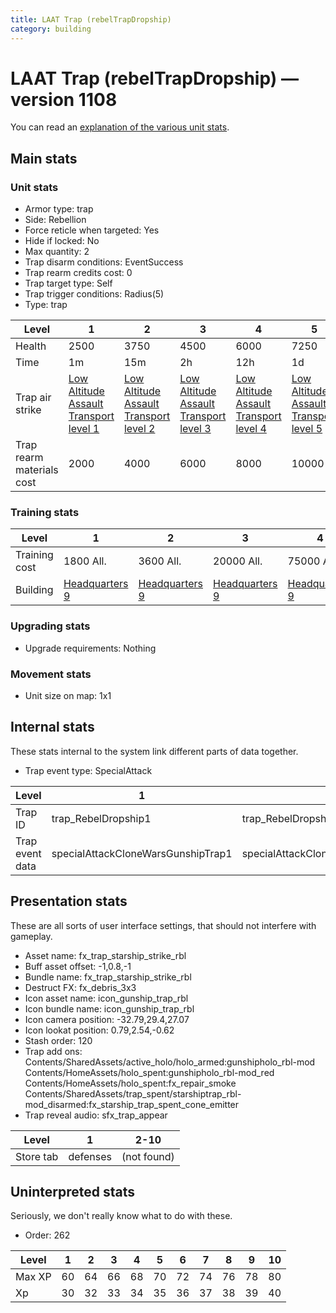 ```yaml
---
title: LAAT Trap (rebelTrapDropship)
category: building
---
```


# LAAT Trap (rebelTrapDropship) — version 1108

You can read an [explanation  of the various unit stats](unitexplained.md).

## Main stats

### Unit stats

  * Armor type: trap
  * Side: Rebellion
  * Force reticle when targeted: Yes
  * Hide if locked: No
  * Max quantity: 2
  * Trap disarm conditions: EventSuccess
  * Trap rearm credits cost: 0
  * Trap target type: Self
  * Trap trigger conditions: Radius(5)
  * Type: trap

|Level                    |1                                                                  |2                                                                  |3                                                                  |4                                                                  |5                                                                  |6                                                                  |7                                                                  |8                                                                  |9                                                                  |10                                                                  |
|-------------------------|-------------------------------------------------------------------|-------------------------------------------------------------------|-------------------------------------------------------------------|-------------------------------------------------------------------|-------------------------------------------------------------------|-------------------------------------------------------------------|-------------------------------------------------------------------|-------------------------------------------------------------------|-------------------------------------------------------------------|--------------------------------------------------------------------|
|Health                   |2500                                                               |3750                                                               |4500                                                               |6000                                                               |7250                                                               |8500                                                               |9750                                                               |11000                                                              |12250                                                              |13500                                                               |
|Time                     |1m                                                                 |15m                                                                |2h                                                                 |12h                                                                |1d                                                                 |1d12h                                                              |2d                                                                 |3d                                                                 |6d                                                                 |1w3d                                                                |
|Trap air strike          |[Low Altitude Assault Transport level 1](CloneWarsGunshipTrap.html)|[Low Altitude Assault Transport level 2](CloneWarsGunshipTrap.html)|[Low Altitude Assault Transport level 3](CloneWarsGunshipTrap.html)|[Low Altitude Assault Transport level 4](CloneWarsGunshipTrap.html)|[Low Altitude Assault Transport level 5](CloneWarsGunshipTrap.html)|[Low Altitude Assault Transport level 6](CloneWarsGunshipTrap.html)|[Low Altitude Assault Transport level 7](CloneWarsGunshipTrap.html)|[Low Altitude Assault Transport level 8](CloneWarsGunshipTrap.html)|[Low Altitude Assault Transport level 9](CloneWarsGunshipTrap.html)|[Low Altitude Assault Transport level 10](CloneWarsGunshipTrap.html)|
|Trap rearm materials cost|2000                                                               |4000                                                               |6000                                                               |8000                                                               |10000                                                              |12000                                                              |14000                                                              |16000                                                              |18000                                                              |22000                                                               |


### Training stats

|Level        |1                             |2                             |3                             |4                             |5                             |6                             |7                             |8                             |9                             |10                             |
|-------------|------------------------------|------------------------------|------------------------------|------------------------------|------------------------------|------------------------------|------------------------------|------------------------------|------------------------------|-------------------------------|
|Training cost|1800 All.                     |3600 All.                     |20000 All.                    |75000 All.                    |150000 All.                   |400000 All.                   |800000 All.                   |1000000 All.                  |2000000 All.                  |3500000 All.                   |
|Building     |[Headquarters 9](rebelHQ.html)|[Headquarters 9](rebelHQ.html)|[Headquarters 9](rebelHQ.html)|[Headquarters 9](rebelHQ.html)|[Headquarters 9](rebelHQ.html)|[Headquarters 9](rebelHQ.html)|[Headquarters 9](rebelHQ.html)|[Headquarters 9](rebelHQ.html)|[Headquarters 9](rebelHQ.html)|[Headquarters 10](rebelHQ.html)|


### Upgrading stats

  * Upgrade requirements: Nothing

### Movement stats

  * Unit size on map: 1x1

## Internal stats

These stats internal to the system link different parts of data together.

  * Trap event type: SpecialAttack

|Level          |1                                 |2                                 |3                                 |4                                 |5                                 |6                                 |7                                 |8                                 |9                                 |10                                 |
|---------------|----------------------------------|----------------------------------|----------------------------------|----------------------------------|----------------------------------|----------------------------------|----------------------------------|----------------------------------|----------------------------------|-----------------------------------|
|Trap ID        |trap_RebelDropship1               |trap_RebelDropship2               |trap_RebelDropship3               |trap_RebelDropship4               |trap_RebelDropship5               |trap_RebelDropship6               |trap_RebelDropship7               |trap_RebelDropship8               |trap_RebelDropship9               |trap_RebelDropship10               |
|Trap event data|specialAttackCloneWarsGunshipTrap1|specialAttackCloneWarsGunshipTrap2|specialAttackCloneWarsGunshipTrap3|specialAttackCloneWarsGunshipTrap4|specialAttackCloneWarsGunshipTrap5|specialAttackCloneWarsGunshipTrap6|specialAttackCloneWarsGunshipTrap7|specialAttackCloneWarsGunshipTrap8|specialAttackCloneWarsGunshipTrap9|specialAttackCloneWarsGunshipTrap10|


## Presentation stats

These are all sorts of user interface settings, that should not interfere with gameplay.

  * Asset name: fx_trap_starship_strike_rbl
  * Buff asset offset: -1,0.8,-1
  * Bundle name: fx_trap_starship_strike_rbl
  * Destruct FX: fx_debris_3x3
  * Icon asset name: icon_gunship_trap_rbl
  * Icon bundle name: icon_gunship_trap_rbl
  * Icon camera position: -32.79,29.4,27.07
  * Icon lookat position: 0.79,2.54,-0.62
  * Stash order: 120
  * Trap add ons: Contents/SharedAssets/active_holo/holo_armed:gunshipholo_rbl-mod Contents/HomeAssets/holo_spent:gunshipholo_rbl-mod_red Contents/HomeAssets/holo_spent:fx_repair_smoke Contents/SharedAssets/trap_spent/starshiptrap_rbl-mod_disarmed:fx_starship_trap_spent_cone_emitter
  * Trap reveal audio: sfx_trap_appear

|Level    |1       |2-10       |
|---------|--------|-----------|
|Store tab|defenses|(not found)|


## Uninterpreted stats

Seriously, we don't really know what to do with these.

  * Order: 262

|Level |1 |2 |3 |4 |5 |6 |7 |8 |9 |10|
|------|--|--|--|--|--|--|--|--|--|--|
|Max XP|60|64|66|68|70|72|74|76|78|80|
|Xp    |30|32|33|34|35|36|37|38|39|40|



